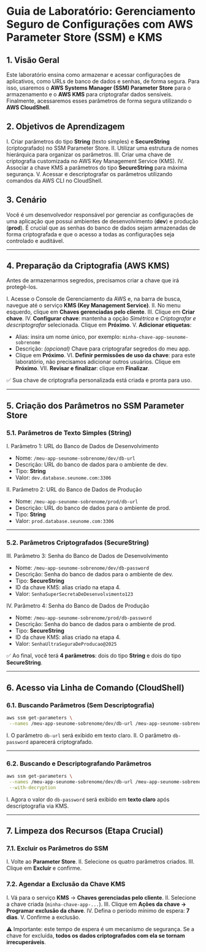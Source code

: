 # Guia de Laboratório: Gerenciamento Seguro de Configurações com AWS Parameter Store (SSM) e KMS

## 1. Visão Geral

Este laboratório ensina como armazenar e acessar configurações de aplicativos, como URLs de banco de dados e senhas, de forma segura. Para isso, usaremos o **AWS Systems Manager (SSM) Parameter Store** para o armazenamento e o **AWS KMS** para criptografar dados sensíveis. Finalmente, acessaremos esses parâmetros de forma segura utilizando o **AWS CloudShell**.

## 2. Objetivos de Aprendizagem

I. Criar parâmetros do tipo **String** (texto simples) e **SecureString** (criptografado) no SSM Parameter Store.
II. Utilizar uma estrutura de nomes hierárquica para organizar os parâmetros.
III. Criar uma chave de criptografia customizada no AWS Key Management Service (KMS).
IV. Associar a chave KMS a parâmetros do tipo **SecureString** para máxima segurança.
V. Acessar e descriptografar os parâmetros utilizando comandos da AWS CLI no CloudShell.

## 3. Cenário

Você é um desenvolvedor responsável por gerenciar as configurações de uma aplicação que possui ambientes de desenvolvimento (**dev**) e produção (**prod**). É crucial que as senhas do banco de dados sejam armazenadas de forma criptografada e que o acesso a todas as configurações seja controlado e auditável.

---

## 4. Preparação da Criptografia (AWS KMS)

Antes de armazenarmos segredos, precisamos criar a chave que irá protegê-los.

I. Acesse o Console de Gerenciamento da AWS e, na barra de busca, navegue até o serviço **KMS (Key Management Service)**.
II. No menu esquerdo, clique em **Chaves gerenciadas pelo cliente**.
III. Clique em **Criar chave**.
IV. **Configurar chave**: mantenha a opção *Simétrica* e *Criptografar e descriptografar* selecionada. Clique em **Próximo**.
V. **Adicionar etiquetas**:

* Alias: insira um nome único, por exemplo: `minha-chave-app-seunome-sobrenome`
* Descrição: *(opcional)* Chave para criptografar segredos do meu app.
* Clique em **Próximo**.
  VI. **Definir permissões de uso da chave**: para este laboratório, não precisamos adicionar outros usuários. Clique em **Próximo**.
  VII. **Revisar e finalizar**: clique em **Finalizar**.

✅ Sua chave de criptografia personalizada está criada e pronta para uso.

---

## 5. Criação dos Parâmetros no SSM Parameter Store

### 5.1. Parâmetros de Texto Simples (String)

I. Parâmetro 1: URL do Banco de Dados de Desenvolvimento

* Nome: `/meu-app-seunome-sobrenome/dev/db-url`
* Descrição: URL do banco de dados para o ambiente de dev.
* Tipo: **String**
* Valor: `dev.database.seunome.com:3306`

II. Parâmetro 2: URL do Banco de Dados de Produção

* Nome: `/meu-app-seunome-sobrenome/prod/db-url`
* Descrição: URL do banco de dados para o ambiente de prod.
* Tipo: **String**
* Valor: `prod.database.seunome.com:3306`

---

### 5.2. Parâmetros Criptografados (SecureString)

III. Parâmetro 3: Senha do Banco de Dados de Desenvolvimento

* Nome: `/meu-app-seunome-sobrenome/dev/db-password`
* Descrição: Senha do banco de dados para o ambiente de dev.
* Tipo: **SecureString**
* ID da chave KMS: alias criado na etapa 4.
* Valor: `SenhaSuperSecretaDeDesenvolvimento123`

IV. Parâmetro 4: Senha do Banco de Dados de Produção

* Nome: `/meu-app-seunome-sobrenome/prod/db-password`
* Descrição: Senha do banco de dados para o ambiente de prod.
* Tipo: **SecureString**
* ID da chave KMS: alias criado na etapa 4.
* Valor: `SenhaUltraSeguraDeProducao@2025`

✅ Ao final, você terá **4 parâmetros**: dois do tipo **String** e dois do tipo **SecureString**.

---

## 6. Acesso via Linha de Comando (CloudShell)

### 6.1. Buscando Parâmetros (Sem Descriptografia)

```bash
aws ssm get-parameters \
 --names /meu-app-seunome-sobrenome/dev/db-url /meu-app-seunome-sobrenome/dev/db-password
```

I. O parâmetro `db-url` será exibido em texto claro.
II. O parâmetro `db-password` aparecerá criptografado.

---

### 6.2. Buscando e Descriptografando Parâmetros

```bash
aws ssm get-parameters \
 --names /meu-app-seunome-sobrenome/dev/db-url /meu-app-seunome-sobrenome/dev/db-password \
 --with-decryption
```

I. Agora o valor do `db-password` será exibido em **texto claro** após descriptografia via KMS.

---

## 7. Limpeza dos Recursos (Etapa Crucial)

### 7.1. Excluir os Parâmetros do SSM

I. Volte ao **Parameter Store**.
II. Selecione os quatro parâmetros criados.
III. Clique em **Excluir** e confirme.

### 7.2. Agendar a Exclusão da Chave KMS

I. Vá para o serviço **KMS** → **Chaves gerenciadas pelo cliente**.
II. Selecione a chave criada (`minha-chave-app-...`).
III. Clique em **Ações da chave → Programar exclusão da chave**.
IV. Defina o período mínimo de espera: **7 dias**.
V. Confirme a exclusão.

⚠️ Importante: este tempo de espera é um mecanismo de segurança. Se a chave for excluída, **todos os dados criptografados com ela se tornam irrecuperáveis**.
